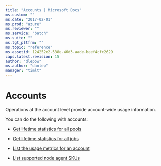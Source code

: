 ```yaml
---
title: "Accounts | Microsoft Docs"
ms.custom: ""
ms.date: "2017-02-01"
ms.prod: "azure"
ms.reviewer: ""
ms.service: "batch"
ms.suite: ""
ms.tgt_pltfrm: ""
ms.topic: "reference"
ms.assetid: 124252e2-538e-46d3-aade-beef4cfc2629
caps.latest.revision: 15
author: "dlepow"
ms.author: "danlep"
manager: "timlt"
---
```

# Accounts
  Operations at the account level provide account-wide usage information.  
  
 You can do the following with accounts:  
  
-   [Get lifetime statistics for all pools](../batchservice/get-lifetime-statistics-for-all-pools.md)  
  
-   [Get lifetime statistics for all jobs](../batchservice/get-lifetime-statistics-for-all-jobs.md)  
  
-   [List the usage metrics for an account](../batchservice/list-the-usage-metrics-for-an-account.md)  
  
-   [List supported node agent SKUs](../batchservice/list-supported-node-agent-skus.md)  
  
  